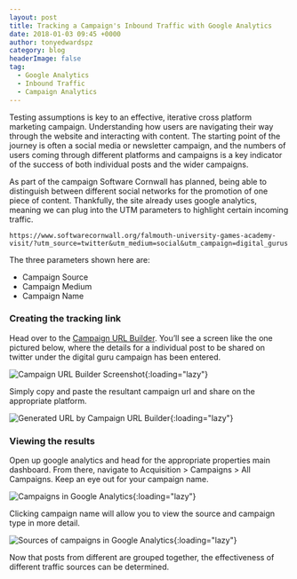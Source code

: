 ```yaml
---
layout: post
title: Tracking a Campaign's Inbound Traffic with Google Analytics
date: 2018-01-03 09:45 +0000
author: tonyedwardspz
category: blog
headerImage: false
tag:
  - Google Analytics
  - Inbound Traffic
  - Campaign Analytics
---
```


Testing assumptions is key to an effective, iterative cross platform marketing campaign. Understanding how users are navigating their way through the website and interacting with content. The starting point of the journey is often a social media or newsletter campaign, and the numbers of users coming through different platforms and campaigns is a key indicator of the success of both individual posts and the wider campaigns.

As part of the campaign Software Cornwall has planned, being able to distinguish between different social networks for the promotion of one piece of content. Thankfully, the site already uses google analytics, meaning we can plug into the UTM parameters to highlight certain incoming traffic.

```
https://www.softwarecornwall.org/falmouth-university-games-academy-visit/?utm_source=twitter&utm_medium=social&utm_campaign=digital_gurus
```

The three parameters shown here are:

* Campaign Source
* Campaign Medium
* Campaign Name

### Creating the tracking link

Head over to the [Campaign URL Builder](https://ga-dev-tools.appspot.com/campaign-url-builder/). You’ll see a screen like the one pictured below, where the details for a individual post to be shared on twitter under the digital guru campaign has been entered.

![Campaign URL Builder Screenshot ](/assets/images/2018/01/1-url-generator.jpg){:loading="lazy"}

Simply copy and paste the resultant campaign url and share on the appropriate platform.

![Generated URL by Campaign URL Builder ](/assets/images/2018/01/2-generated-url.jpg){:loading="lazy"}

### Viewing the results

Open up google analytics and head for the appropriate properties main dashboard. From there, navigate to Acquisition > Campaigns > All Campaigns. Keep an eye out for your campaign name.

![Campaigns in Google Analytics ](/assets/images/2018/01/4-analytics-campaign.jpg){:loading="lazy"}

Clicking campaign name will allow you to view the source and campaign type in more detail.

![Sources of campaigns in Google Analytics ](/assets/images/2018/01/5-analytics-campaign-source.jpg){:loading="lazy"}

Now that posts from different are grouped together, the effectiveness of different traffic sources can be determined.

